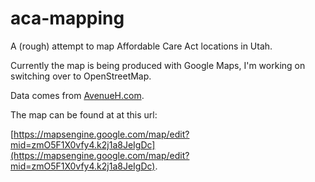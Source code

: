 aca-mapping
===========

A (rough) attempt to map Affordable Care Act locations in Utah. 

Currently the map is being produced with Google Maps, I'm working on switching over to OpenStreetMap. 

Data comes from [AvenueH.com](http://avenueH.com).

The map can be found at at this url: 

[https://mapsengine.google.com/map/edit?mid=zmO5F1X0vfy4.k2j1a8JeIgDc](https://mapsengine.google.com/map/edit?mid=zmO5F1X0vfy4.k2j1a8JeIgDc).